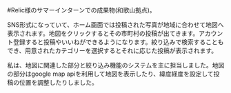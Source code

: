 #Relic様のサマーインターンでの成果物(和歌山拠点)。

SNS形式になっていて、ホーム画面では投稿された写真が地域に合わせて地図へ表示されます。地図をクリックするとその市町村の投稿が出てきます。アカウント登録すると投稿やいいねができるようになります。絞り込みで検索することもでき、用意されたカテゴリーを選択するとそれに応じた投稿が表示されます。

私は、地図に関連した部分と絞り込み機能のシステムを主に担当しました。地図の部分はgoogle map apiを利用して地図を表示したり、緯度経度を設定して投稿の位置を調整したりしました。
